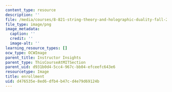 ```yaml
---
content_type: resource
description: ''
file: /media/courses/8-821-string-theory-and-holographic-duality-fall-2014/d476535e8ed6dfb4b47cd4e79d69124b_24.png
file_type: image/png
image_metadata:
  caption: ''
  credit: ''
  image-alt: ''
learning_resource_types: []
ocw_type: OCWImage
parent_title: Instructor Insights
parent_type: ThisCourseAtMITSection
parent_uid: d931b0d4-5cc4-967c-bb04-efceefc643e6
resourcetype: Image
title: enrollment
uid: d476535e-8ed6-dfb4-b47c-d4e79d69124b
---
```

